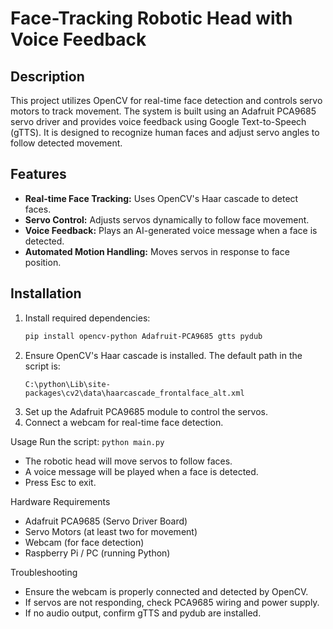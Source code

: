 # Face-Tracking Robotic Head with Voice Feedback

## Description
This project utilizes OpenCV for real-time face detection and controls servo motors to track movement. The system is built using an Adafruit PCA9685 servo driver and provides voice feedback using Google Text-to-Speech (gTTS). It is designed to recognize human faces and adjust servo angles to follow detected movement.

## Features
- **Real-time Face Tracking:** Uses OpenCV's Haar cascade to detect faces.
- **Servo Control:** Adjusts servos dynamically to follow face movement.
- **Voice Feedback:** Plays an AI-generated voice message when a face is detected.
- **Automated Motion Handling:** Moves servos in response to face position.

## Installation
1. Install required dependencies:
   ```bash
   pip install opencv-python Adafruit-PCA9685 gtts pydub
    ```
2. Ensure OpenCV's Haar cascade is installed. The default path in the script is:
    ```
    C:\python\Lib\site-packages\cv2\data\haarcascade_frontalface_alt.xml
    ```
3. Set up the Adafruit PCA9685 module to control the servos.
4. Connect a webcam for real-time face detection.

Usage
Run the script:
    ```
    python main.py
    ```
- The robotic head will move servos to follow faces.
- A voice message will be played when a face is detected.
- Press Esc to exit.

Hardware Requirements
- Adafruit PCA9685 (Servo Driver Board)
- Servo Motors (at least two for movement)
- Webcam (for face detection)
- Raspberry Pi / PC (running Python)

Troubleshooting
- Ensure the webcam is properly connected and detected by OpenCV.
- If servos are not responding, check PCA9685 wiring and power supply.
- If no audio output, confirm gTTS and pydub are installed.